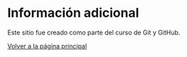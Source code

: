 # Información adicional

Este sitio fue creado como parte del curso de Git y GitHub.

[Volver a la página principal](index.html)
